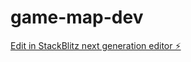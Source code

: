 # game-map-dev

[Edit in StackBlitz next generation editor ⚡️](https://stackblitz.com/~/github.com/Paereto/game-map-dev)